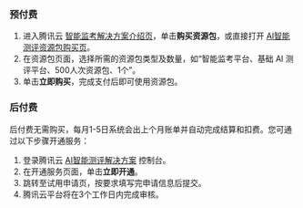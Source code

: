### 预付费
1. 进入腾讯云 [智能监考解决方案介绍页](https://cloud.tencent.com/solution/ai-exam)，单击**购买资源包**，或直接打开 [AI智能测评资源包购买页](https://buy.cloud.tencent.com/aiexam)。
2. 在资源包页面，选择所需的资源包类型及数量，如“智能监考平台、基础 AI 测评平台、500人次资源包、1个”。
3. 单击**立即购买**，完成支付后即可使用资源包。

### 后付费
后付费无需购买，每月1-5日系统会出上个月账单并自动完成结算和扣费。您可通过以下步骤开通服务：
1. 登录腾讯云 [AI智能测评解决方案](https://console.cloud.tencent.com/aiexam/access) 控制台。
2. 在开通服务页面，单击**立即开通**。
3. 跳转至试用申请页，按要求填写完申请信息后提交。
4. 腾讯云平台将在3个工作日内完成审核。
